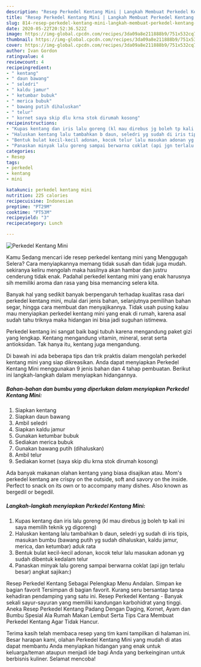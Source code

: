 ```yaml
---
description: "Resep Perkedel Kentang Mini | Langkah Membuat Perkedel Kentang Mini Yang Lezat"
title: "Resep Perkedel Kentang Mini | Langkah Membuat Perkedel Kentang Mini Yang Lezat"
slug: 814-resep-perkedel-kentang-mini-langkah-membuat-perkedel-kentang-mini-yang-lezat
date: 2020-05-22T20:52:36.522Z
image: https://img-global.cpcdn.com/recipes/3da09a8e211888b9/751x532cq70/perkedel-kentang-mini-foto-resep-utama.jpg
thumbnail: https://img-global.cpcdn.com/recipes/3da09a8e211888b9/751x532cq70/perkedel-kentang-mini-foto-resep-utama.jpg
cover: https://img-global.cpcdn.com/recipes/3da09a8e211888b9/751x532cq70/perkedel-kentang-mini-foto-resep-utama.jpg
author: Ivan Gordon
ratingvalue: 4
reviewcount: 4
recipeingredient:
- " kentang"
- " daun bawang"
- " seledri"
- " kaldu jamur"
- " ketumbar bubuk"
- " merica bubuk"
- " bawang putih dihaluskan"
- " telur"
- " kornet saya skip dlu krna stok dirumah kosong"
recipeinstructions:
- "Kupas kentang dan iris lalu goreng (kl mau direbus jg boleh tp kali ini saya memilih teknik yg digoreng)"
- "Haluskan kentang lalu tambahkan b daun, seledri yg sudah di iris tipis, masukan bumbu (bawang putih yg sudah dihaluskan, kaldu jamur, merica, dan ketumbar) aduk rata"
- "Bentuk bulat kecil-kecil adonan, kocok telur lalu masukan adonan yg sudah dibentuk kedalam telur"
- "Panaskan minyak lalu goreng sampai berwarna coklat (api jgn terlalu besar) angkat sajikan:)"
categories:
- Resep
tags:
- perkedel
- kentang
- mini

katakunci: perkedel kentang mini 
nutrition: 225 calories
recipecuisine: Indonesian
preptime: "PT29M"
cooktime: "PT53M"
recipeyield: "3"
recipecategory: Lunch

---
```



![Perkedel Kentang Mini](https://img-global.cpcdn.com/recipes/3da09a8e211888b9/751x532cq70/perkedel-kentang-mini-foto-resep-utama.jpg)

Kamu Sedang mencari ide resep perkedel kentang mini yang Menggugah Selera? Cara menyiapkannya memang tidak susah dan tidak juga mudah. sekiranya keliru mengolah maka hasilnya akan hambar dan justru cenderung tidak enak. Padahal perkedel kentang mini yang enak harusnya sih memiliki aroma dan rasa yang bisa memancing selera kita.

Banyak hal yang sedikit banyak berpengaruh terhadap kualitas rasa dari perkedel kentang mini, mulai dari jenis bahan, selanjutnya pemilihan bahan segar, hingga cara membuat dan menyajikannya. Tidak usah pusing kalau mau menyiapkan perkedel kentang mini yang enak di rumah, karena asal sudah tahu triknya maka hidangan ini bisa jadi suguhan istimewa.

Perkedel kentang ini sangat baik bagi tubuh karena mengandung paket gizi yang lengkap. Kentang mengandung vitamin, mineral, serat serta antioksidan. Tak hanya itu, kentang juga mengandung.


Di bawah ini ada beberapa tips dan trik praktis dalam mengolah perkedel kentang mini yang siap dikreasikan. Anda dapat menyiapkan Perkedel Kentang Mini menggunakan 9 jenis bahan dan 4 tahap pembuatan. Berikut ini langkah-langkah dalam menyiapkan hidangannya.

<!--inarticleads1-->

##### Bahan-bahan dan bumbu yang diperlukan dalam menyiapkan Perkedel Kentang Mini:

1. Siapkan  kentang
1. Siapkan  daun bawang
1. Ambil  seledri
1. Siapkan  kaldu jamur
1. Gunakan  ketumbar bubuk
1. Sediakan  merica bubuk
1. Gunakan  bawang putih (dihaluskan)
1. Ambil  telur
1. Sediakan  kornet (saya skip dlu krna stok dirumah kosong)


Ada banyak makanan olahan kentang yang biasa disajikan atau. Mom&#39;s perkedel kentang are crispy on the outside, soft and savory on the inside. Perfect to snack on its own or to accompany many dishes. Also known as bergedil or begedil. 

<!--inarticleads2-->

##### Langkah-langkah menyiapkan Perkedel Kentang Mini:

1. Kupas kentang dan iris lalu goreng (kl mau direbus jg boleh tp kali ini saya memilih teknik yg digoreng)
1. Haluskan kentang lalu tambahkan b daun, seledri yg sudah di iris tipis, masukan bumbu (bawang putih yg sudah dihaluskan, kaldu jamur, merica, dan ketumbar) aduk rata
1. Bentuk bulat kecil-kecil adonan, kocok telur lalu masukan adonan yg sudah dibentuk kedalam telur
1. Panaskan minyak lalu goreng sampai berwarna coklat (api jgn terlalu besar) angkat sajikan:)


Resep Perkedel Kentang Sebagai Pelengkap Menu Andalan. Simpan ke bagian favorit Tersimpan di bagian favorit. Kurang seru bersantap tanpa kehadiran pendamping yang satu ini. Resep Perkedel Kentang - Banyak sekali sayur-sayuran yang memiliki kandungan karbohidrat yang tinggi. Aneka Resep Perkedel Kentang Padang Dengan Daging, Kornet, Ayam dan Bumbu Spesial Ala Rumah Makan Lembut Serta Tips Cara Membuat Perkedel Kentang Agar Tidak Hancur. 

Terima kasih telah membaca resep yang tim kami tampilkan di halaman ini. Besar harapan kami, olahan Perkedel Kentang Mini yang mudah di atas dapat membantu Anda menyiapkan hidangan yang enak untuk keluarga/teman ataupun menjadi ide bagi Anda yang berkeinginan untuk berbisnis kuliner. Selamat mencoba!
